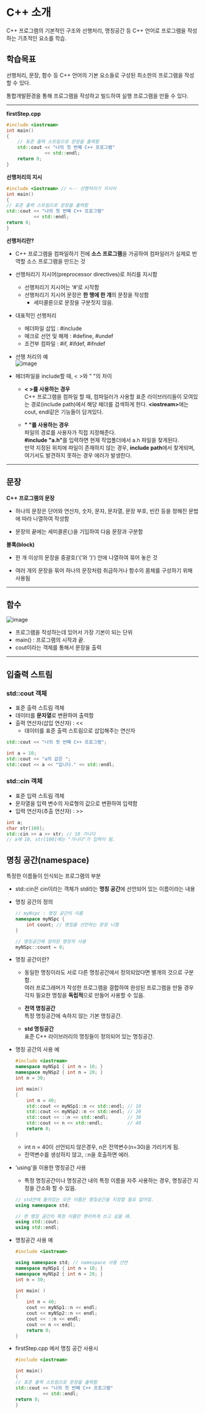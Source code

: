 # **C++ 소개**

C++ 프로그램의 기본적인 구조와 선행처리, 명칭공간 등 C++ 언어로 프로그램을 작성하는 기초적인 요소를 학습.

## **학습목표**
선행처리, 문장, 함수 등 C++ 언어의 기본 요소들로 구성된 최소한의 프로그램을 작성할 수 있다.

통합개발환경을 통해 프로그램을 작성하고 빌드하여 실행 프로그램을 만들 수 있다.

___

**firstStep.cpp**  
```cpp
#include <iostream>
int main()
{
    // 표준 출력 스트림으로 문장을 출력함
    std::cout << "나의 첫 번째 C++ 프로그램"
              << std::endl;
    return 0;
}
```

**선행처리의 지시**
```cpp
#include <iostream> // <-- 선행처리기 지시어
int main()
{
// 표준 출력 스트림으로 문장을 출력함
std::cout << "나의 첫 번째 C++ 프로그램"
          << std::endl;
return 0;
}
```

**선행처리란?**

- C++ 프로그램을 컴파일하기 전에 **소스 프로그램**을 가공하여 컴파일러가 실제로 번역할 소스 프로그램을 만드는 것

- 선행처리기 지시어(preprocessor directives)로 처리를 지시함

    - 선행처리기 지시어는 ‘#’로 시작함
    - 선행처리기 지시어 문장은 **한 행에 한 개**의 문장을 작성함
        - 세미콜론으로 문장을 구분짓지 않음.

- 대표적인 선행처리

    - 헤더파일 삽입 : #include
    - 매크로 선언 및 해제 : #define, #undef
    - 조건부 컴파일 : #if, #ifdef, #ifndef

- 선행 처리의 예  
    ![image](https://user-images.githubusercontent.com/66513003/136950040-4e3d1fcb-2c07-4546-ad3d-8f757ff923fc.png)

- 헤더파일을 include할 때, < >와 " "의 차이
    - <b>< >를 사용하는 경우</b>  
        C++ 프로그램을 컴파일 할 때, 컴파일러가 사용할 표준 라이브러리들이 모여있는 경로(include path)에서 해당 헤더를 검색하게 한다.
        <b>\<iostream></b>에는 cout, endl같은 기능들이 담겨있다.

    - <b>\" "를 사용하는 경우</b>  
        파일의 경로를 사용자가 직접 지정해준다.  
        <b>#include "a.h"</b>를 입력하면 현재 작업폴더에서 a.h 파일을 찾게된다.  
        만약 지정된 위치에 파일이 존재하지 않는 경우, **include path**에서 찾게되며, 여기서도 발견하지 못하는 경우 에러가 발생한다.

___

## **문장**

**C++ 프로그램의 문장**

- 하나의 문장은 단어와 연산자, 숫자, 문자, 문자열, 문장 부호,
빈칸 등을 정해진 문법에 따라 나열하여 작성함

- 문장의 끝에는 세미콜론(;)을 기입하여 다음 문장과 구분함

**블록(block)**

- 한 개 이상의 문장을 중괄호(‘{’와 ‘}’) 안에 나열하여
묶어 놓은 것

- 여러 개의 문장을 묶어 하나의 문장처럼 취급하거나
함수의 몸체를 구성하기 위해 사용됨

___

## **함수**

![image](https://user-images.githubusercontent.com/66513003/136956427-a72c5c8f-4f49-4b3a-8b69-2b442cf8e57f.png)

- 프로그램을 작성하는데 있어서 가장 기본이 되는 단위
- main() : 프로그램의 시작과 끝.
- cout이라는 객체를 통해서 문장을 출력

___

## **입출력 스트림**

### **std::cout 객체**

- 표준 출력 스트림 객체
- 데이터를 **문자열**로 변환하여 출력함
- 출력 연산자(삽입 연산자) : <<
    - 데이터를 표준 출력 스트림으로 삽입해주는 연산자

```cpp
std::cout << "나의 첫 번째 C++ 프로그램";

int a = 10;
std::cout << "a의 값은 ";
std::cout << a << "입니다." << std::endl;
```

### **std::cin 객체**

- 표준 입력 스트림 객체
- 문자열을 입력 변수의 자료형의 값으로 변환하여 입력함
- 입력 연산자(추출 연산자) : >>

```cpp
int a;
char str[100];
std::cin >> a >> str; // 10 가나다
// a에 10, str[100]에는 "가나다"가 입력이 됨.
```

## **명칭 공간(namespace)**

특정한 이름들이 인식되는 프로그램의 부분

- std::cin은 cin이라는 객체가 std라는 **명칭 공간**에 선언되어 있는 이름이라는 내용

- 명칭 공간의 정의
    ```cpp
    // myNspc : 명칭 공간의 이름
    namespace myNSpc {
        int count; // 명칭을 선언하는 문장 나열
    }

    // 명칭공간에 정의된 명칭의 사용
    myNSpc::count = 0;
    ```
- 명칭 공간이란?

    - 동일한 명칭이라도 서로 다른 명칭공간에서 정의되었다면 별개의 것으로 구분함.  
        여러 프로그래머가 작성한 프로그램을 결합하여 완성된 프로그램을 만들 경우 각자 필요한 명칭을 **독립적**으로 만들어 사용할 수 있음.

    - **전역 명칭공간**  
        특정 명칭공간에 속하지 않는 기본 명칭공간.

    - **std 명칭공간**  
        표준 C++ 라이브러리의 명칭들이 정의되어 있는 명칭공간.

- 명칭 공간의 사용 예
    ```cpp
    #include <iostream>
    namespace myNSp1 { int n = 10; }
    namespace myNSp2 { int n = 20; }
    int n = 30;

    int main()
    {
        int n = 40;
        std::cout << myNSp1::n << std::endl; // 10
        std::cout << myNSp2::n << std::endl; // 20
        std::cout << ::n << std::endl;       // 30
        std::cout << n << std::endl;         // 40
        return 0;
    }
    ```
    - int n = 40이 선언되지 않은경우, n은 전역변수(n=30)을 가리키게 됨.
    - 전역변수를 생성하지 않고, ::n을 호출하면 에러.

- 'using'을 이용한 명칭공간 사용

    - 특정 명칭공간이나 명칭공간 내의 특정 이름을 자주 사용하는 경우, 명칭공간 지정을 간소화 할 수 있음.

    ```cpp
    // std안에 들어있는 모든 이름은 명칭공간을 지정할 필요 없어짐.
    using namespace std;

    // 한 명칭 공간의 특정 이름만 편리하게 쓰고 싶을 때.
    using std::cout;
    using std::endl;
    ```
    
- 명칭공간 사용 예
    ```cpp
    #include <iostream>

    using namespace std; // namespace 사용 선언
    namespace myNSp1 { int n = 10; }
    namespace myNSp2 { int n = 20; }
    int n = 30;

    int main( )
    {
        int n = 40;
        cout << myNSp1::n << endl;
        cout << myNSp2::n << endl;
        cout << ::n << endl;
        cout << n << endl;
        return 0;
    }
    ```

- firstStep.cpp 에서 명칭 공간 사용시
    ```cpp
    #include <iostream>

    int main()
    {
    // 표준 출력 스트림으로 문장을 출력함
    std::cout << "나의 첫 번째 C++ 프로그램"
              << std::endl;
    return 0;
    }
    ```